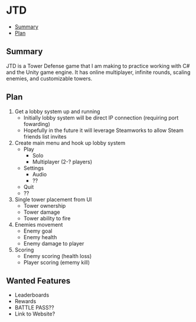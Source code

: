 # JTD
  - [Summary](#summary)
  - [Plan](#plan)
## Summary
JTD is a Tower Defense game that I am making to practice working with C# and the Unity game engine.
It has online multiplayer, infinite rounds, scaling enemies, and customizable towers.
## Plan
1. Get a lobby system up and running
    - Initially lobby system will be direct IP connection (requiring port fowarding)
    - Hopefully in the future it will leverage Steamworks to allow Steam friends list invites
2. Create main menu and hook up lobby system
    - Play
      - Solo
      - Multiplayer (2-? players)
    - Settings
      - Audio
      - ??
    - Quit
    - ??
3. Single tower placement from UI
   - Tower ownership
   - Tower damage
   - Tower ability to fire
4. Enemies movement
   - Enemy goal
   - Enemy health
   - Enemy damage to player
5. Scoring
    - Enemy scoring (health loss)
    - Player scoring (ememy kill)
## Wanted Features
- Leaderboards
- Rewards
- BATTLE PASS??
- Link to Website?